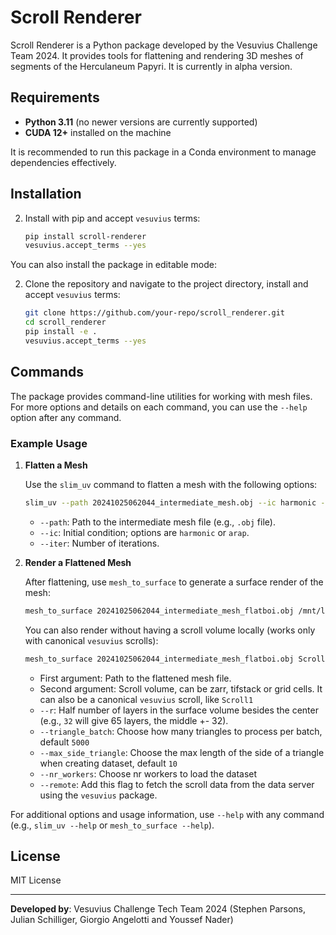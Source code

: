 # Scroll Renderer

Scroll Renderer is a Python package developed by the Vesuvius Challenge Team 2024. It provides tools for flattening and rendering 3D meshes of segments of the Herculaneum Papyri. It is currently in alpha version.

## Requirements

- **Python 3.11** (no newer versions are currently supported)
- **CUDA 12+** installed on the machine

It is recommended to run this package in a Conda environment to manage dependencies effectively.

## Installation

2. Install with pip and accept `vesuvius` terms:

   ```bash
   pip install scroll-renderer
   vesuvius.accept_terms --yes
   ```

You can also install the package in editable mode:

2. Clone the repository and navigate to the project directory, install and accept `vesuvius` terms:

   ```bash
   git clone https://github.com/your-repo/scroll_renderer.git
   cd scroll_renderer
   pip install -e .
   vesuvius.accept_terms --yes
   ```

## Commands

The package provides command-line utilities for working with mesh files. For more options and details on each command, you can use the `--help` option after any command.

### Example Usage

1. **Flatten a Mesh**

   Use the `slim_uv` command to flatten a mesh with the following options:

   ```bash
   slim_uv --path 20241025062044_intermediate_mesh.obj --ic harmonic --iter 200
   ```

   - `--path`: Path to the intermediate mesh file (e.g., `.obj` file).
   - `--ic`: Initial condition; options are `harmonic` or `arap`.
   - `--iter`: Number of iterations.

2. **Render a Flattened Mesh**

   After flattening, use `mesh_to_surface` to generate a surface render of the mesh:

   ```bash
   mesh_to_surface 20241025062044_intermediate_mesh_flatboi.obj /mnt/localdisk/scrolls/Scroll5 --r 32
   ```

   You can also render without having a scroll volume locally (works only with canonical `vesuvius` scrolls):
   ```bash
   mesh_to_surface 20241025062044_intermediate_mesh_flatboi.obj Scroll5 --r 32 --remote
   ```

   - First argument: Path to the flattened mesh file.
   - Second argument: Scroll volume, can be zarr, tifstack or grid cells. It can also be a canonical `vesuvius` scroll, like `Scroll1`
   - `--r`: Half number of layers in the surface volume besides the center (e.g., `32` will give 65 layers, the middle +- 32).
   - `--triangle_batch`: Choose how many triangles to process per batch, default `5000`
   - `--max_side_triangle`: Choose the max length of the side of a triangle when creating dataset, default `10`
   - `--nr_workers`: Choose nr workers to load the dataset
   - `--remote`: Add this flag to fetch the scroll data from the data server using the `vesuvius` package.

For additional options and usage information, use `--help` with any command (e.g., `slim_uv --help` or `mesh_to_surface --help`).

## License

MIT License

---

**Developed by**: Vesuvius Challenge Tech Team 2024 (Stephen Parsons, Julian Schilliger, Giorgio Angelotti and Youssef Nader)
